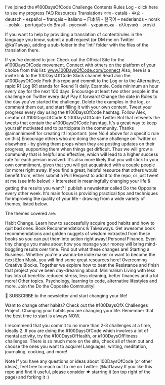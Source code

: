 I've joined the #100DaysOfCode Challenge
Contents
Rules
Log - click here to see my progress
FAQ
Resources
Translations
বাংলা - català - 中文 - deutsch - español – français – italiano – 日本語 - 한국어 – nederlands – norsk – polski - português do Brasil - русский – українська - ελληνικά - srpski

If you want to help by providing a translation of content/rules in the language you know, submit a pull request (or DM me on Twitter @ka11away), adding a sub-folder in the 'intl' folder with the files of the translation there.

If you've decided to join:
Check out the Official Site for the #100DaysOfCode movement. Connect with others on the platform of your choice from this list: www.100DaysOfCode.com/connect Also, here is a invite link to the 100DaysOfCode Slack channel
Read Join the #100DaysOfCode
Fork this repo and commit to the Log or to the Alternative, rapid R1 Log (R1 stands for Round 1) daily. Example.
Code minimum an hour every day for the next 100 days.
Encourage at least two other people in the challenge on Twitter every day! Pay it forward!
Change the date in Rules to the day you've started the challenge.
Delete the examples in the log, or comment them out, and start filling it with your own content.
Tweet your progress every day using the #100DaysOfCode hashtag.
Follow Alex, creator of #100DaysOfCode & 100DaysOfCode Twitter Bot that retweets the tweets that contain the #100DaysOfCode hashtag. It's a great way to keep yourself motivated and to participate in the community. Thanks @amanhimself for creating it!
Important: (see No.4 above for a specific rule on this) Encourage others who are doing the same challenge on Twitter or elsewhere - by giving them props when they are posting updates on their progress, supporting them when things get difficult. Thus we will grow a community that is helpful and effective, which will lead to a higher success rate for each person involved. It's also more likely that you will stick to your own commitment, given that you will get acquainted with a couple people (or more) right away.
If you find a great, helpful resource that others would benefit from, either submit a Pull Request to add it to the repo, or just tweet at me (see info below)
⚡ Interested in meaningfully changing your life & getting the results you want?
I publish a newsletter called Do the Opposite every other week. It's main focus is providing practical tips and techniques for improving the quality of your life - drawing from a wide variety of themes, listed below.

The themes covered are:

Habit Change. Learn how to successfully acquire good habits and how to quit bad ones.
Book Recommendations & Takeaways. Get awesome book recommendations and golden nuggets of wisdom extracted from these books so you can put them into action right away!
Personal Finance. Even tiny change you make about how you manage your money will bring mind-boggling results over time. Find out what these changes are!
Starting a Business. Whether you're a wanna-be indie maker or want to become the next Elon Musk, you will find some great resources here!
Overcoming Creative Blocks. Together we explore how to beat the Resistance and finish that project you've been day-dreaming about.
Minimalism Living with less has lots of benefits: reduced stress, less cleaning, better finances and a lot more!
Other topics. Psychology, learning to code, alternative lifestyles and more.
Join the Do the Opposite Community!

💌 SUBSCRIBE to the newsletter and start changing your life!

Want to change other habits?
Check out the #100DaysOfX Challenges Project. Changing your habits you are changing your life. Remember that the best time to start is always NOW.

I recommend that you commit to no more than 2-3 challenges at a time, ideally 2. If you are doing the #100DaysOfCode which involves a lot of mental activity, try the #100DaysOfHealth, or #100DaysOfFitness challenges. There is so much more on the site, check all of them out and choose the ones you want to acquire! Languages, writing, meditation, journaling, cooking, and more!

Note
If you have any questions or ideas about 100DaysOfCode (or other ideas), feel free to reach out to me on Twitter: @ka11away
If you like this repo and find it useful, please consider ★ starring it (on top right of the page) and forking it :)
